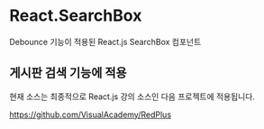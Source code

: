# React.SearchBox
Debounce 기능이 적용된 React.js SearchBox 컴포넌트


## 게시판 검색 기능에 적용

현재 소스는 최종적으로 React.js 강의 소스인 다음 프로젝트에 적용됩니다.

https://github.com/VisualAcademy/RedPlus

